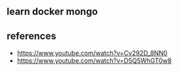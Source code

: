 ## learn docker mongo

## references
- https://www.youtube.com/watch?v=Cv292D_8NN0
- https://www.youtube.com/watch?v=D5Q5WhGT0w8
